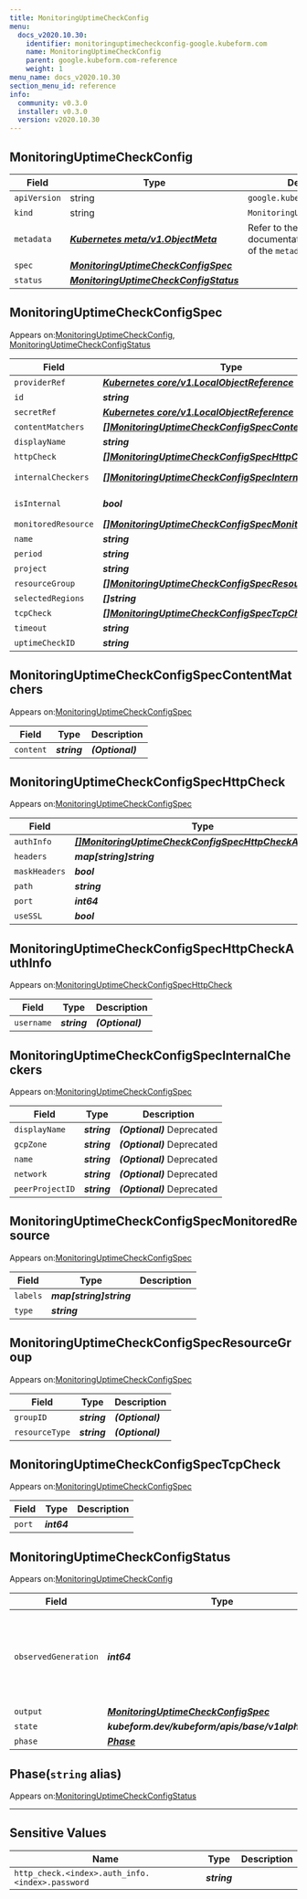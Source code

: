 ```yaml
---
title: MonitoringUptimeCheckConfig
menu:
  docs_v2020.10.30:
    identifier: monitoringuptimecheckconfig-google.kubeform.com
    name: MonitoringUptimeCheckConfig
    parent: google.kubeform.com-reference
    weight: 1
menu_name: docs_v2020.10.30
section_menu_id: reference
info:
  community: v0.3.0
  installer: v0.3.0
  version: v2020.10.30
---
```


## MonitoringUptimeCheckConfig
| Field | Type | Description |
| ------ | ----- | ----------- |
| `apiVersion` | string | `google.kubeform.com/v1alpha1` |
|    `kind` | string | `MonitoringUptimeCheckConfig` |
| `metadata` | ***[Kubernetes meta/v1.ObjectMeta](https://v1-18.docs.kubernetes.io/docs/reference/generated/kubernetes-api/v1.18/#objectmeta-v1-meta)***|Refer to the Kubernetes API documentation for the fields of the `metadata` field.|
| `spec` | ***[MonitoringUptimeCheckConfigSpec](#monitoringuptimecheckconfigspec)***||
| `status` | ***[MonitoringUptimeCheckConfigStatus](#monitoringuptimecheckconfigstatus)***||
## MonitoringUptimeCheckConfigSpec

Appears on:[MonitoringUptimeCheckConfig](#monitoringuptimecheckconfig), [MonitoringUptimeCheckConfigStatus](#monitoringuptimecheckconfigstatus)

| Field | Type | Description |
| ------ | ----- | ----------- |
| `providerRef` | ***[Kubernetes core/v1.LocalObjectReference](https://v1-18.docs.kubernetes.io/docs/reference/generated/kubernetes-api/v1.18/#localobjectreference-v1-core)***||
| `id` | ***string***||
| `secretRef` | ***[Kubernetes core/v1.LocalObjectReference](https://v1-18.docs.kubernetes.io/docs/reference/generated/kubernetes-api/v1.18/#localobjectreference-v1-core)***||
| `contentMatchers` | ***[[]MonitoringUptimeCheckConfigSpecContentMatchers](#monitoringuptimecheckconfigspeccontentmatchers)***| ***(Optional)*** |
| `displayName` | ***string***||
| `httpCheck` | ***[[]MonitoringUptimeCheckConfigSpecHttpCheck](#monitoringuptimecheckconfigspechttpcheck)***| ***(Optional)*** |
| `internalCheckers` | ***[[]MonitoringUptimeCheckConfigSpecInternalCheckers](#monitoringuptimecheckconfigspecinternalcheckers)***| ***(Optional)*** Deprecated|
| `isInternal` | ***bool***| ***(Optional)*** Deprecated|
| `monitoredResource` | ***[[]MonitoringUptimeCheckConfigSpecMonitoredResource](#monitoringuptimecheckconfigspecmonitoredresource)***| ***(Optional)*** |
| `name` | ***string***| ***(Optional)*** |
| `period` | ***string***| ***(Optional)*** |
| `project` | ***string***| ***(Optional)*** |
| `resourceGroup` | ***[[]MonitoringUptimeCheckConfigSpecResourceGroup](#monitoringuptimecheckconfigspecresourcegroup)***| ***(Optional)*** |
| `selectedRegions` | ***[]string***| ***(Optional)*** |
| `tcpCheck` | ***[[]MonitoringUptimeCheckConfigSpecTcpCheck](#monitoringuptimecheckconfigspectcpcheck)***| ***(Optional)*** |
| `timeout` | ***string***||
| `uptimeCheckID` | ***string***| ***(Optional)*** |
## MonitoringUptimeCheckConfigSpecContentMatchers

Appears on:[MonitoringUptimeCheckConfigSpec](#monitoringuptimecheckconfigspec)

| Field | Type | Description |
| ------ | ----- | ----------- |
| `content` | ***string***| ***(Optional)*** |
## MonitoringUptimeCheckConfigSpecHttpCheck

Appears on:[MonitoringUptimeCheckConfigSpec](#monitoringuptimecheckconfigspec)

| Field | Type | Description |
| ------ | ----- | ----------- |
| `authInfo` | ***[[]MonitoringUptimeCheckConfigSpecHttpCheckAuthInfo](#monitoringuptimecheckconfigspechttpcheckauthinfo)***| ***(Optional)*** |
| `headers` | ***map[string]string***| ***(Optional)*** |
| `maskHeaders` | ***bool***| ***(Optional)*** |
| `path` | ***string***| ***(Optional)*** |
| `port` | ***int64***| ***(Optional)*** |
| `useSSL` | ***bool***| ***(Optional)*** |
## MonitoringUptimeCheckConfigSpecHttpCheckAuthInfo

Appears on:[MonitoringUptimeCheckConfigSpecHttpCheck](#monitoringuptimecheckconfigspechttpcheck)

| Field | Type | Description |
| ------ | ----- | ----------- |
| `username` | ***string***| ***(Optional)*** |
## MonitoringUptimeCheckConfigSpecInternalCheckers

Appears on:[MonitoringUptimeCheckConfigSpec](#monitoringuptimecheckconfigspec)

| Field | Type | Description |
| ------ | ----- | ----------- |
| `displayName` | ***string***| ***(Optional)*** Deprecated|
| `gcpZone` | ***string***| ***(Optional)*** Deprecated|
| `name` | ***string***| ***(Optional)*** Deprecated|
| `network` | ***string***| ***(Optional)*** Deprecated|
| `peerProjectID` | ***string***| ***(Optional)*** Deprecated|
## MonitoringUptimeCheckConfigSpecMonitoredResource

Appears on:[MonitoringUptimeCheckConfigSpec](#monitoringuptimecheckconfigspec)

| Field | Type | Description |
| ------ | ----- | ----------- |
| `labels` | ***map[string]string***||
| `type` | ***string***||
## MonitoringUptimeCheckConfigSpecResourceGroup

Appears on:[MonitoringUptimeCheckConfigSpec](#monitoringuptimecheckconfigspec)

| Field | Type | Description |
| ------ | ----- | ----------- |
| `groupID` | ***string***| ***(Optional)*** |
| `resourceType` | ***string***| ***(Optional)*** |
## MonitoringUptimeCheckConfigSpecTcpCheck

Appears on:[MonitoringUptimeCheckConfigSpec](#monitoringuptimecheckconfigspec)

| Field | Type | Description |
| ------ | ----- | ----------- |
| `port` | ***int64***||
## MonitoringUptimeCheckConfigStatus

Appears on:[MonitoringUptimeCheckConfig](#monitoringuptimecheckconfig)

| Field | Type | Description |
| ------ | ----- | ----------- |
| `observedGeneration` | ***int64***| ***(Optional)*** Resource generation, which is updated on mutation by the API Server.|
| `output` | ***[MonitoringUptimeCheckConfigSpec](#monitoringuptimecheckconfigspec)***| ***(Optional)*** |
| `state` | ***kubeform.dev/kubeform/apis/base/v1alpha1.State***| ***(Optional)*** |
| `phase` | ***[Phase](#phase)***| ***(Optional)*** |
## Phase(`string` alias)

Appears on:[MonitoringUptimeCheckConfigStatus](#monitoringuptimecheckconfigstatus)

---
## Sensitive Values
| Name | Type | Description |
|------|------|-------------|
| `http_check.<index>.auth_info.<index>.password` | ***string*** ||
